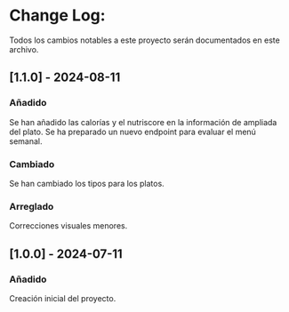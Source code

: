 # Change Log:
Todos los cambios notables a este proyecto serán documentados en este archivo.

## [1.1.0] - 2024-08-11

### Añadido

Se han añadido las calorías y el nutriscore en la información de ampliada del plato.
Se ha preparado un nuevo endpoint para evaluar el menú semanal.

### Cambiado

Se han cambiado los tipos para los platos.

### Arreglado

Correcciones visuales menores.

## [1.0.0] - 2024-07-11

### Añadido

Creación inicial del proyecto.
